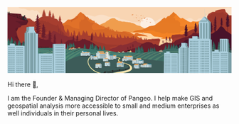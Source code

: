 ![Pangeo Header](./static/PanGeo.png)

Hi there 👋,

I am the Founder & Managing Director of Pangeo. I help make GIS and geospatial analysis more accessible to small and medium enterprises as well individuals in their personal lives.
